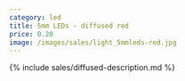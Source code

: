 ```yaml
---
category: led
title: 5mm LEDs - diffused red
price: 0.20
image: /images/sales/light_5mmleds-red.jpg
---
```

{% include sales/diffused-description.md %}

